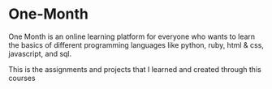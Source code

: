 # One-Month

One Month is an online learning platform for everyone who wants to learn the basics of different programming languages like python, ruby, html & css, javascript, and sql.

This is the assignments and projects that I learned and created through this courses
